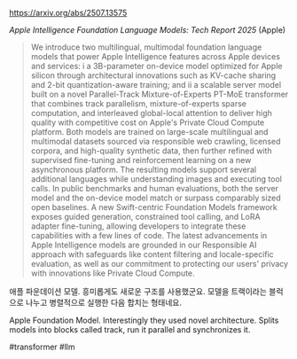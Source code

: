 https://arxiv.org/abs/2507.13575

*Apple Intelligence Foundation Language Models: Tech Report 2025* (Apple)

> We introduce two multilingual, multimodal foundation language models that power Apple Intelligence features across Apple devices and services: i a 3B-parameter on-device model optimized for Apple silicon through architectural innovations such as KV-cache sharing and 2-bit quantization-aware training; and ii a scalable server model built on a novel Parallel-Track Mixture-of-Experts PT-MoE transformer that combines track parallelism, mixture-of-experts sparse computation, and interleaved global-local attention to deliver high quality with competitive cost on Apple's Private Cloud Compute platform. Both models are trained on large-scale multilingual and multimodal datasets sourced via responsible web crawling, licensed corpora, and high-quality synthetic data, then further refined with supervised fine-tuning and reinforcement learning on a new asynchronous platform. The resulting models support several additional languages while understanding images and executing tool calls. In public benchmarks and human evaluations, both the server model and the on-device model match or surpass comparably sized open baselines. A new Swift-centric Foundation Models framework exposes guided generation, constrained tool calling, and LoRA adapter fine-tuning, allowing developers to integrate these capabilities with a few lines of code. The latest advancements in Apple Intelligence models are grounded in our Responsible AI approach with safeguards like content filtering and locale-specific evaluation, as well as our commitment to protecting our users' privacy with innovations like Private Cloud Compute.

애플 파운데이션 모델. 흥미롭게도 새로운 구조를 사용했군요. 모델을 트랙이라는 블럭으로 나누고 병렬적으로 실행한 다음 합치는 형태네요.

<english>
Apple Foundation Model. Interestingly they used novel architecture. Splits models into blocks called track, run it parallel and synchronizes it.
</english>

#transformer #llm 